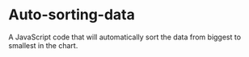 # Auto-sorting-data
A JavaScript code that will automatically sort the data from biggest to smallest in the chart.
